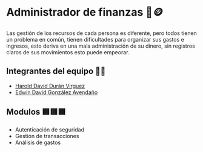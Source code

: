 
# Administrador de finanzas 🏦🪙

Las gestión de los recursos de cada persona es diferente, pero todos tienen un problema en común, tienen dificultades para organizar sus gastos e ingresos, esto deriva en una mala administración de su dinero, sin registros claros de sus movimientos esto puede empeorar.

## Integrantes del equipo 🏦🔧

- [Harold David Durán Virguez](https://github.com/Hardur17)
- [Edwin David González Avendaño](https://github.com/Edwinahhh)

## Modulos 🟪🟥🟧

- Autenticación de seguridad
- Gestión de transacciones
- Análisis de gastos
